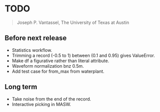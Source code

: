 # TODO

> Joseph P. Vantassel, The University of Texas at Austin

## Before next release

- Statistics workflow.
- Trimming a record (-0.5 to 1) between (0.1 and 0.95) gives ValueError.
- Make df a figurative rather than literal attribute.
- Waveform normalization bnz 0.5m.
- Add test case for from_max from waterplant.

## Long term

- Take noise from the end of the record.
- Interactive picking in MASW.
